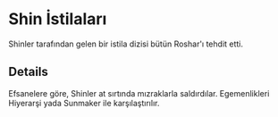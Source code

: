 # Shin İstilaları
Shinler tarafından gelen bir istila dizisi bütün Roshar'ı tehdit etti.

## Details
Efsanelere göre, Shinler at sırtında mızraklarla saldırdılar. Egemenlikleri Hiyerarşi yada Sunmaker ile karşılaştırılır.
